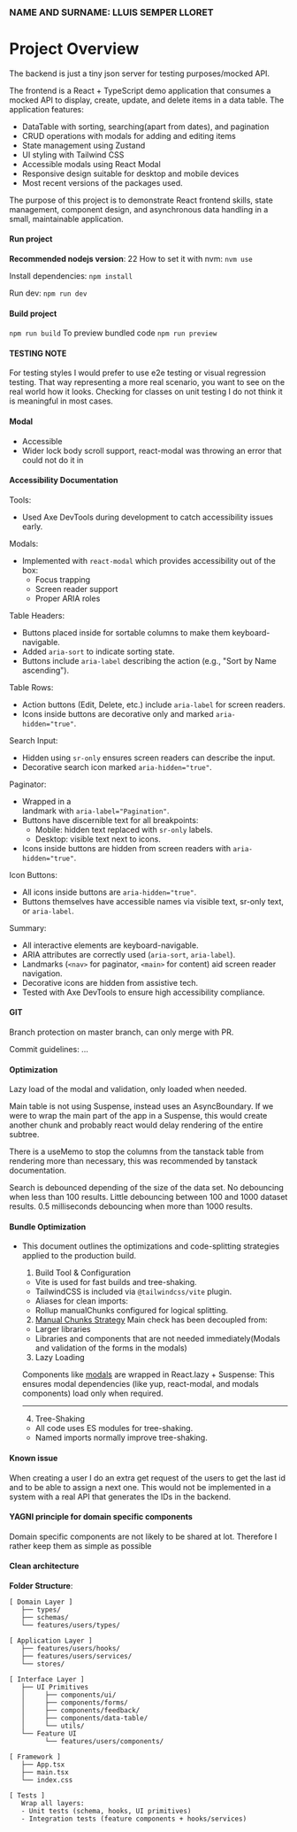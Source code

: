 ### NAME AND SURNAME: LLUIS SEMPER LLORET

# Project Overview

The backend is just a tiny json server for testing purposes/mocked API.

The frontend is a React + TypeScript demo application that consumes a mocked API to display, create, update, and delete items in a data table. The application features:

- DataTable with sorting, searching(apart from dates), and pagination
- CRUD operations with modals for adding and editing items
- State management using Zustand
- UI styling with Tailwind CSS
- Accessible modals using React Modal
- Responsive design suitable for desktop and mobile devices
- Most recent versions of the packages used.

The purpose of this project is to demonstrate React frontend skills, state management, component design, and asynchronous data handling in a small, maintainable application.

#### Run project

**Recommended nodejs version**: 22
How to set it with nvm: `nvm use`

Install dependencies: `npm install`

Run dev: `npm run dev`

#### Build project

`npm run build`
To preview bundled code `npm run preview`

#### TESTING NOTE

For testing styles I would prefer to use e2e testing or visual regression testing. That way representing a more real scenario, you want to see on the real world how it looks. Checking for classes on unit testing I do not think it is meaningful in most cases.

<!-- TODO: project’s deployment, configuration and execution steps. -->

#### Modal

- Accessible
- Wider lock body scroll support, react-modal was throwing an error that could not do it in

#### Accessibility Documentation

Tools:

- Used Axe DevTools during development to catch accessibility issues early.

Modals:

- Implemented with `react-modal` which provides accessibility out of the box:
  - Focus trapping
  - Screen reader support
  - Proper ARIA roles

Table Headers:

- Buttons placed inside <th> for sortable columns to make them keyboard-navigable.
- Added `aria-sort` to indicate sorting state.
- Buttons include `aria-label` describing the action (e.g., "Sort by Name ascending").

Table Rows:

- Action buttons (Edit, Delete, etc.) include `aria-label` for screen readers.
- Icons inside buttons are decorative only and marked `aria-hidden="true"`.

Search Input:

- Hidden <label> using `sr-only` ensures screen readers can describe the input.
- Decorative search icon marked `aria-hidden="true"`.

Paginator:

- Wrapped in a <nav> landmark with `aria-label="Pagination"`.
- Buttons have discernible text for all breakpoints:
  - Mobile: hidden text replaced with `sr-only` labels.
  - Desktop: visible text next to icons.
- Icons inside buttons are hidden from screen readers with `aria-hidden="true"`.

Icon Buttons:

- All icons inside buttons are `aria-hidden="true"`.
- Buttons themselves have accessible names via visible text, sr-only text, or `aria-label`.

Summary:

- All interactive elements are keyboard-navigable.
- ARIA attributes are correctly used (`aria-sort`, `aria-label`).
- Landmarks (`<nav>` for paginator, `<main>` for content) aid screen reader navigation.
- Decorative icons are hidden from assistive tech.
- Tested with Axe DevTools to ensure high accessibility compliance.

#### GIT

Branch protection on master branch, can only merge with PR.

Commit guidelines: ...

#### Optimization

Lazy load of the modal and validation, only loaded when needed.

Main table is not using Suspense, instead uses an AsyncBoundary. If we were to wrap the main part of the app in a Suspense, this would create another chunk and probably react would delay rendering of the entire subtree.

There is a useMemo to stop the columns from the tanstack table from rendering more than necessary, this was recommended by tanstack documentation.

Search is debounced depending of the size of the data set. No debouncing when less than 100 results. Little debouncing between 100 and 1000 dataset results. 0.5 milliseconds debouncing when more than 1000 results.

#### Bundle Optimization

- This document outlines the optimizations and code-splitting strategies applied to the production build.

  1.  Build Tool & Configuration

  - Vite is used for fast builds and tree-shaking.
  - TailwindCSS is included via `@tailwindcss/vite` plugin.
  - Aliases for clean imports:
  - Rollup manualChunks configured for logical splitting.

  2.  [Manual Chunks Strategy](vite.config.ts)
      Main check has been decoupled from:

  - Larger libraries
  - Libraries and components that are not needed immediately(Modals and validation of the forms in the modals)

  3.  Lazy Loading

  Components like [modals](/src/components/ui/modal/ModalShell.tsx) are wrapped in React.lazy + Suspense:
  This ensures modal dependencies (like yup, react-modal, and modals components) load only when required.

  ***

  4.  Tree-Shaking

  - All code uses ES modules for tree-shaking.
  - Named imports normally improve tree-shaking.

#### Known issue

When creating a user I do an extra get request of the users to get the last id and to be able to assign a next one. This would not be implemented in a system with a real API that generates the IDs in the backend.

#### YAGNI principle for domain specific components

Domain specific components are not likely to be shared at lot. Therefore I rather keep them as simple as possible

#### Clean architecture

**Folder Structure**:

```
[ Domain Layer ]
   ├── types/
   ├── schemas/
   └── features/users/types/

[ Application Layer ]
   ├── features/users/hooks/
   ├── features/users/services/
   └── stores/

[ Interface Layer ]
   ├── UI Primitives
   │     ├── components/ui/
   │     ├── components/forms/
   │     ├── components/feedback/
   │     ├── components/data-table/
   │     └── utils/
   └── Feature UI
         └── features/users/components/

[ Framework ]
   ├── App.tsx
   ├── main.tsx
   └── index.css

[ Tests ]
   Wrap all layers:
   - Unit tests (schema, hooks, UI primitives)
   - Integration tests (feature components + hooks/services)

```
